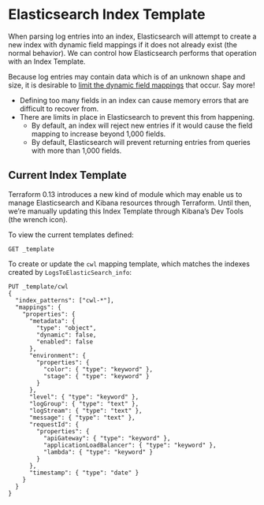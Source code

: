 # Elasticsearch Index Template

When parsing log entries into an index, Elasticsearch will attempt to create a new index with dynamic field mappings if it does not already exist (the normal behavior). We can control how Elasticsearch performs that operation with an Index Template.

Because log entries may contain data which is of an unknown shape and size, it is desirable to [limit the dynamic field mappings](https://www.elastic.co/guide/en/elasticsearch/reference/current/mapping.html#mapping-limit-settings) that occur. Say more!

- Defining too many fields in an index can cause memory errors that are difficult to recover from.
- There are limits in place in Elasticsearch to prevent this from happening.
  - By default, an index will reject new entries if it would cause the field mapping to increase beyond 1,000 fields.
  - By default, Elasticsearch will prevent returning entries from queries with more than 1,000 fields.

## Current Index Template

Terraform 0.13 introduces a new kind of module which may enable us to manage Elasticsearch and Kibana resources through Terraform. Until then, we’re manually updating this Index Template through Kibana’s Dev Tools (the wrench icon).

To view the current templates defined:

```
GET _template
```

To create or update the `cwl` mapping template, which matches the indexes created by `LogsToElasticSearch_info`:

```
PUT _template/cwl
{
  "index_patterns": ["cwl-*"],
  "mappings": {
    "properties": {
      "metadata": { 
        "type": "object", 
        "dynamic": false,
        "enabled": false
      },
      "environment": {
        "properties": {
          "color": { "type": "keyword" },
          "stage": { "type": "keyword" }
        }
      },
      "level": { "type": "keyword" },
      "logGroup": { "type": "text" },
      "logStream": { "type": "text" },
      "message": { "type": "text" },
      "requestId": {
        "properties": {
          "apiGateway": { "type": "keyword" },
          "applicationLoadBalancer": { "type": "keyword" },
          "lambda": { "type": "keyword" }
        }
      },
      "timestamp": { "type": "date" }
    }
  }
}
```
